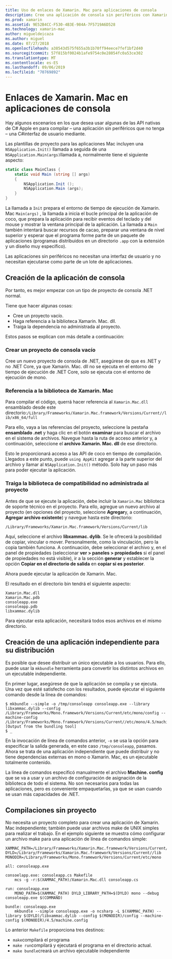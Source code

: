 ```yaml
---
title: Uso de enlaces de Xamarin. Mac para aplicaciones de consola
description: Cree una aplicación de consola sin periféricos con Xamarin. Mac para acceder a las API de macOS nativas.
ms.prod: xamarin
ms.assetid: 9E52B4CC-F530-4B3E-984A-7F5719A6D528
ms.technology: xamarin-mac
author: migueldeicaza
ms.author: miguel
ms.date: 07/27/2018
ms.openlocfilehash: a38543d575f655a3b1b70ff94eece7fef1bf2d40
ms.sourcegitcommit: 57f815bf0024b1afe9754c0e28054fc0a53ce302
ms.translationtype: MT
ms.contentlocale: es-ES
ms.lasthandoff: 09/06/2019
ms.locfileid: "70769892"
---
```

# <a name="xamarinmac-bindings-in-console-apps"></a>Enlaces de Xamarin. Mac en aplicaciones de consola

Hay algunos escenarios en los que desea usar algunas de las API nativas de C# Apple en para compilar &ndash; una aplicación sin periféricos que no tenga &ndash; una C#interfaz de usuario mediante.

Las plantillas de proyecto para las aplicaciones Mac incluyen una `NSApplication.Init()` llamada a seguida de una `NSApplication.Main(args)`llamada a, normalmente tiene el siguiente aspecto:

```csharp
static class MainClass {
    static void Main (string [] args)
    {
        NSApplication.Init ();
        NSApplication.Main (args);
    }
}
```

La llamada a `Init` prepara el entorno de tiempo de ejecución de Xamarin. Mac `Main(args)` , la llamada a inicia el bucle principal de la aplicación de coco, que prepara la aplicación para recibir eventos del teclado y del mouse y mostrar la ventana principal de la aplicación.   La llamada a `Main` también intentará buscar recursos de cacao, preparar una ventana de nivel superior y esperar que el programa forme parte de un paquete de aplicaciones (programas distribuidos en un directorio `.app` con la extensión y un diseño muy específico).

Las aplicaciones sin periféricos no necesitan una interfaz de usuario y no necesitan ejecutarse como parte de un lote de aplicaciones.

## <a name="creating-the-console-app"></a>Creación de la aplicación de consola

Por tanto, es mejor empezar con un tipo de proyecto de consola .NET normal.

Tiene que hacer algunas cosas:

- Cree un proyecto vacío.
- Haga referencia a la biblioteca Xamarin. Mac. dll.
- Traiga la dependencia no administrada al proyecto.

Estos pasos se explican con más detalle a continuación:

### <a name="create-an-empty-console-project"></a>Crear un proyecto de consola vacío

Cree un nuevo proyecto de consola de .NET, asegúrese de que es .NET y no .NET Core, ya que Xamarin. Mac. dll no se ejecuta en el entorno de tiempo de ejecución de .NET Core, solo se ejecuta con el entorno de ejecución de mono.

### <a name="reference-the-xamarinmac-library"></a>Referencia a la biblioteca de Xamarin. Mac

Para compilar el código, querrá hacer referencia al `Xamarin.Mac.dll` ensamblado desde este directorio:`/Library/Frameworks/Xamarin.Mac.framework/Versions/Current//lib/x86_64/full`

Para ello, vaya a las referencias del proyecto, seleccione la pestaña **ensamblado .net** y haga clic en el botón **examinar** para buscar el archivo en el sistema de archivos.  Navegue hasta la ruta de acceso anterior y, a continuación, seleccione el **archivo Xamarin. Mac. dll** de ese directorio.

Esto le proporcionará acceso a las API de coco en tiempo de compilación.   Llegados a este punto, puede `using AppKit` agregar a la parte superior del archivo y llamar al `NSApplication.Init()` método.   Solo hay un paso más para poder ejecutar la aplicación.

### <a name="bring-the-unmanaged-support-library-into-your-project"></a>Traiga la biblioteca de compatibilidad no administrada al proyecto

Antes de que se ejecute la aplicación, debe incluir la `Xamarin.Mac` biblioteca de soporte técnico en el proyecto.   Para ello, agregue un nuevo archivo al proyecto (en opciones del proyecto, seleccione **Agregar**y, a continuación, **Agregar archivo existente**) y navegue hasta este directorio:

`/Library/Frameworks/Xamarin.Mac.framework/Versions/Current/lib`

Aquí, seleccione el archivo **libxammac. dylib**.   Se le ofrecerá la posibilidad de copiar, vincular o mover.   Personalmente, como la vinculación, pero la copia también funciona.    A continuación, debe seleccionar el archivo y, en el panel de propiedades (seleccionar **ver > paneles > propiedades** si el panel de propiedades no está visible), ir a la sección **generar** y establecer la opción **Copiar en el directorio de salida** en **copiar si es posterior**.

Ahora puede ejecutar la aplicación de Xamarin. Mac.

El resultado en el directorio bin tendrá el siguiente aspecto:

```
Xamarin.Mac.dll
Xamarin.Mac.pdb
consoleapp.exe
consoleapp.pdb
libxammac.dylib
```

Para ejecutar esta aplicación, necesitará todos esos archivos en el mismo directorio.

## <a name="building-a-standalone-application-for-distribution"></a>Creación de una aplicación independiente para su distribución

Es posible que desee distribuir un único ejecutable a los usuarios.  Para ello, puede usar la `mkbundle` herramienta para convertir los distintos archivos en un ejecutable independiente.

En primer lugar, asegúrese de que la aplicación se compila y se ejecuta.   Una vez que esté satisfecho con los resultados, puede ejecutar el siguiente comando desde la línea de comandos:

```
$ mkbundle --simple -o /tmp/consoleapp consoleapp.exe --library libxammac.dylib --config /Library/Frameworks/Mono.framework/Versions/Current/etc/mono/config --machine-config /Library/Frameworks/Mono.framework/Versions/Current//etc/mono/4.5/machine.config
[Output from the bundling tool]
$ _
```

En la invocación de línea de comandos anterior, `-o` se usa la opción para especificar la salida generada, en este caso `/tmp/consoleapp`, pasamos.   Ahora se trata de una aplicación independiente que puede distribuir y no tiene dependencias externas en mono o Xamarin. Mac, es un ejecutable totalmente contenido.

La línea de comandos especificó manualmente el archivo **Machine. config** que se va a usar y un archivo de configuración de asignación de la biblioteca de todo el sistema.   No son necesarios para todas las aplicaciones, pero es conveniente empaquetarlas, ya que se usan cuando se usan más capacidades de .NET.

## <a name="project-less-builds"></a>Compilaciones sin proyecto

No necesita un proyecto completo para crear una aplicación de Xamarin. Mac independiente; también puede usar archivos make de UNIX simples para realizar el trabajo.   En el ejemplo siguiente se muestra cómo configurar un archivo make para una aplicación de línea de comandos simple:

```
XAMMAC_PATH=/Library/Frameworks/Xamarin.Mac.framework/Versions/Current//lib/x86_64/full/
DYLD=/Library/Frameworks/Xamarin.Mac.framework/Versions/Current//lib
MONODIR=/Library/Frameworks/Mono.framework/Versions/Current/etc/mono

all: consoleapp.exe

consoelapp.exe: consoleapp.cs Makefile
    mcs -g -r:$(XAMMAC_PATH)/Xamarin.Mac.dll consoleapp.cs
    
run: consoleapp.exe
    MONO_PATH=$(XAMMAC_PATH) DYLD_LIBRARY_PATH=$(DYLD) mono --debug consoleapp.exe $(COMMAND)

bundle: consoleapp.exe
    mkbundle --simple consoleapp.exe -o ncsharp -L $(XAMMAC_PATH) --library $(DYLD)/libxammac.dylib --config $(MONODIR)/config --machine-config $(MONODIR)/4.5/machine.config
```

Lo anterior `Makefile` proporciona tres destinos:

- `make`compilará el programa
- `make run`compilará y ejecutará el programa en el directorio actual.
- `make bundle`creará un archivo ejecutable independiente
